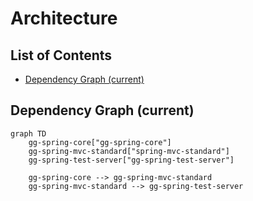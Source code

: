 # Architecture

## List of Contents
- [Dependency Graph (current)](#dependency-graph-current)

## Dependency Graph (current)
```mermaid
graph TD
    gg-spring-core["gg-spring-core"]
    gg-spring-mvc-standard["spring-mvc-standard"]
    gg-spring-test-server["gg-spring-test-server"]

    gg-spring-core --> gg-spring-mvc-standard
    gg-spring-mvc-standard --> gg-spring-test-server
```
